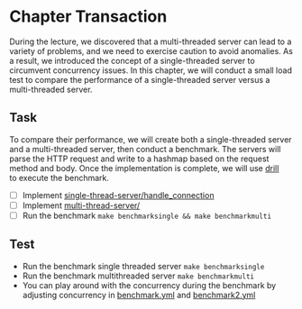 # Chapter Transaction
During the lecture, we discovered that a multi-threaded server can lead to a variety of
problems, and we need to exercise caution to avoid anomalies. As a result, we introduced
the concept of a single-threaded server to circumvent concurrency issues.
In this chapter, we will conduct a small load test to compare the performance of a
single-threaded server versus a multi-threaded server.

## Task
To compare their performance, we will create both a single-threaded server and a multi-threaded server, 
then conduct a benchmark. The servers will parse the HTTP request and write to a hashmap based on the 
request method and body. Once the implementation is complete, we will use [drill](https://github.com/fcsonline/drill)  
to execute the benchmark.
- [ ] Implement [single-thread-server/handle_connection](single-thread-server/src/main.rs)
- [ ] Implement [multi-thread-server/](multi-thread-server/src/main.rs)
- [ ] Run the benchmark `make benchmarksingle && make benchmarkmulti`

## Test
- Run the benchmark single threaded server `make benchmarksingle`
- Run the benchmark multithreaded server `make benchmarkmulti`
- You can play around with the concurrency during the benchmark by adjusting concurrency in [benchmark.yml](drill/benchmark.yml)
and [benchmark2.yml](drill/benchmark.yml)